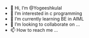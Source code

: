 - 👋 Hi, I’m @Yogeeshkulal
- 👀 I’m interested in c programming 
- 🌱 I’m currently learning BE in AIML
- 💞️ I’m looking to collaborate on ...
- 📫 How to reach me ...

<!---
Yogeeshkulal/Yogeeshkulal is a ✨ special ✨ repository because its `README.md` (this file) appears on your GitHub profile.
You can click the Preview link to take a look at your changes.
--->

